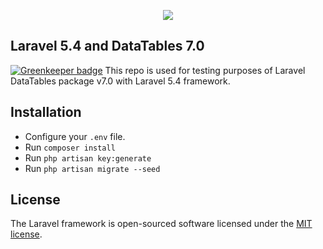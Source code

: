 <p align="center"><img src="https://laravel.com/assets/img/components/logo-laravel.svg"></p>

## Laravel 5.4 and DataTables 7.0 

[![Greenkeeper badge](https://badges.greenkeeper.io/yajra/dt54.svg)](https://greenkeeper.io/)
This repo is used for testing purposes of Laravel DataTables package v7.0 with Laravel 5.4 framework.

## Installation
- Configure your `.env` file.
- Run `composer install`
- Run `php artisan key:generate`
- Run `php artisan migrate --seed`

## License

The Laravel framework is open-sourced software licensed under the [MIT license](http://opensource.org/licenses/MIT).
